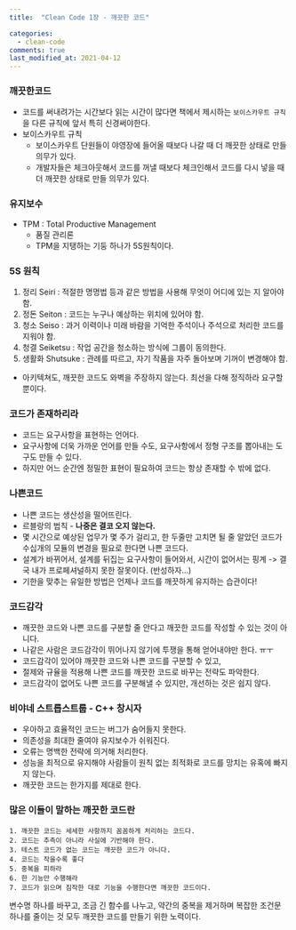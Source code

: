 ```yaml
---
title:  "Clean Code 1장 - 깨끗한 코드"

categories:
  - clean-code
comments: true
last_modified_at: 2021-04-12
---
```


### 깨끗한코드

* 코드를 써내려가는 시간보다 읽는 시간이 많다면 책에서 제시하는 `보이스카우트 규칙`을 다른 규칙에 앞서 특히 신경써야한다.
* 보이스카우트 규칙
  * 보이스카우트 단원들이 야영장에 들어올 때보다 나갈 때 더 깨끗한 상태로 만들 의무가 있다.
  * 개발자들은 체크아웃해서 코드를 꺼낼 때보다 체크인해서 코드를 다시 넣을 때 더 깨끗한 상태로 만들 의무가 있다.

### 유지보수
* TPM : Total Productive Management
  * 품질 관리론
  * TPM을 지탱하는 기둥 하나가 5S원칙이다.

### 5S 원칙
1. 정리 Seiri : 적절한 명명법 등과 같은 방법을 사용해 무엇이 어디에 있는 지 알아야 함.
2. 정돈 Seiton : 코드는 누구나 예상하는 위치에 있어야 함.
3. 청소 Seiso : 과거 이력이나 미래 바람을 기억한 주석이나 주석으로 처리한 코드를 지워야 함.
4. 청결 Seiketsu : 작업 공간을 청소하는 방식에 그룹이 동의한다.
5. 생활화 Shutsuke : 관례를 따르고, 자기 작품을 자주 돌아보며 기꺼이 변경해야 함.

* 아키텍쳐도, 깨끗한 코드도 와벽을 주장하지 않는다. 최선을 다해 정직하라 요구할 뿐이다.

### 코드가 존재하리라
* 코드는 요구사항을 표현하는 언어다.
* 요구사항에 더욱 가까운 언어를 만들 수도, 요구사항에서 정형 구조를 뽑아내는 도구도 만들 수 있다.
* 하지만 어느 순간엔 정밀한 표현이 필요하여 코드는 항상 존재할 수 밖에 없다.

### 나쁜코드 
* 나쁜 코드는 생산성을 떨어뜨린다.
* 르블랑의 법칙 - **나중은 결코 오지 않는다.**
* 몇 시간으로 예상된 업무가 몇 주가 걸리고, 한 두줄만 고치면 될 줄 알았던 코드가 수십개의 모듈의 변경을 필요로 한다면 나쁜 코드다.
* 설계가 바뀌어서, 설계를 뒤집는 요구사항이 들어와서, 시간이 없어서는 핑계 -> 결국 내가 프로페셔널하지 못한 잘못이다. (반성하자...)
* 기한을 맞추는 유일한 방법은 언제나 코드를 깨끗하게 유지하는 습관이다!

### 코드감각
* 깨끗한 코드와 나쁜 코드를 구분할 줄 안다고 깨끗한 코드를 작성할 수 있는 것이 아니다.
* 나같은 사람은 코드감각이 뛰어나지 않기에 투쟁을 통해 얻어내야만 한다. ㅠㅜ
* 코드감각이 있어야 깨끗한 코드와 나쁜 코드를 구분할 수 있고,
* 절제와 규율을 적용해 나쁜 코드를 깨끗한 코드로 바꾸는 전략도 파악한다.
* 코드감각이 없어도 나쁜 코드를 구분해낼 수 있지만, 개선하는 것은 쉽지 않다.

### 비야네 스트롭스트룹 - C++ 창시자
* 우아하고 효율적인 코드는 버그가 숨어들지 못한다. 
* 의존성을 최대한 줄여야 유지보수가 쉬워진다.
* 오류는 명백한 전략에 의거해 처리한다.
* 성능을 최적으로 유지해야 사람들이 원칙 없는 최적화로 코드를 망치는 유혹에 빠지지 않는다.
* 깨끗한 코드는 한가지를 제대로 한다.

### 많은 이들이 말하는 깨끗한 코드란
```
1. 깨끗한 코드는 세세한 사항까지 꼼꼼하게 처리하는 코드다.
2. 코드는 추측이 아니라 사실에 기반해야 한다.
3. 테스트 코드가 없는 코드는 깨끗한 코드가 아니다.
4. 코드는 작을수록 좋다
5. 중복을 피하라
6. 한 기능만 수행해라
7. 코드가 읽으며 짐작한 대로 기능을 수행한다면 깨끗한 코드이다.
```

변수명 하나를 바꾸고, 조금 긴 함수를 나누고, 약간의 중복을 제거하며 복잡한 조건문 하나를 줄이는 것 모두 깨끗한 코드를 만들기 위한 노력이다.